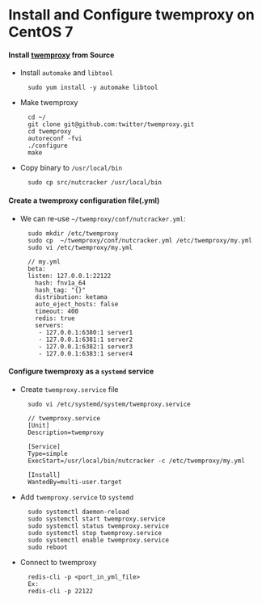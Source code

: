 # Install and Configure twemproxy on CentOS 7

#### Install [twemproxy](https://github.com/twitter/twemproxy) from Source

* Install `automake` and `libtool`

        sudo yum install -y automake libtool

* Make twemproxy

        cd ~/
        git clone git@github.com:twitter/twemproxy.git
        cd twemproxy
        autoreconf -fvi
        ./configure
        make

* Copy binary to `/usr/local/bin`
        
        sudo cp src/nutcracker /usr/local/bin

#### Create a twemproxy  configuration file(.yml)
* We can re-use `~/twemproxy/conf/nutcracker.yml`:
  
        sudo mkdir /etc/twemproxy
        sudo cp  ~/twemproxy/conf/nutcracker.yml /etc/twemproxy/my.yml
        sudo vi /etc/twemproxy/my.yml
        
        // my.yml
        beta:
        listen: 127.0.0.1:22122
          hash: fnv1a_64
          hash_tag: "{}"
          distribution: ketama
          auto_eject_hosts: false
          timeout: 400
          redis: true
          servers:
           - 127.0.0.1:6380:1 server1
           - 127.0.0.1:6381:1 server2
           - 127.0.0.1:6382:1 server3
           - 127.0.0.1:6383:1 server4

#### Configure twemproxy as a `systemd` service

* Create `twemproxy.service` file

        sudo vi /etc/systemd/system/twemproxy.service

        // twemproxy.service
        [Unit]
        Description=twemproxy

        [Service]
        Type=simple
        ExecStart=/usr/local/bin/nutcracker -c /etc/twemproxy/my.yml

        [Install]
        WantedBy=multi-user.target

* Add `twemproxy.service` to `systemd`

        sudo systemctl daemon-reload
        sudo systemctl start twemproxy.service
        sudo systemctl status twemproxy.service
        sudo systemctl stop twemproxy.service
        sudo systemctl enable twemproxy.service
        sudo reboot

* Connect to twemproxy

        redis-cli -p <port_in_yml_file>
        Ex:
        redis-cli -p 22122


    
